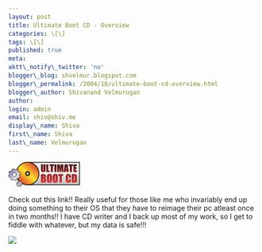 ```yaml
---
layout: post
title: Ultimate Boot CD - Overview
categories: \[\]
tags: \[\]
published: true
meta:
aktt\_notify\_twitter: 'no'
blogger\_blog: shvelmur.blogspot.com
blogger\_permalink: /2004/10/ultimate-boot-cd-overview.html
blogger\_author: Shivanand Velmurugan
author:
login: admin
email: shiv@shiv.me
display\_name: Shiva
first\_name: Shiva
last\_name: Velmurugan
---
```


[![](/images/button.gif)][0]

Check out this link!! Really useful for those like me who invariably end up doing something to their OS that they have to reimage their pc atleast once in two months!! I have CD writer and I back up most of my work, so I get to fiddle with whatever, but my data is safe!!!  

![](/images/7854873-109713295422937376?l=shvelmur.blogspot.com)


[0]: http://www.ultimatebootcd.com/